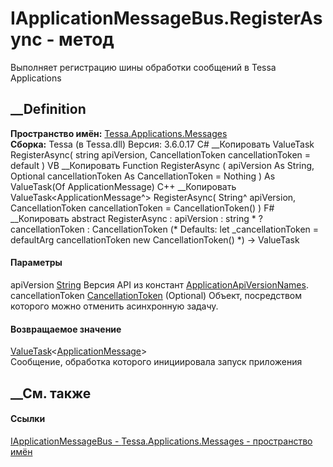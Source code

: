 # IApplicationMessageBus.RegisterAsync - метод
Выполняет регистрацию шины обработки сообщений в Tessa Applications
## __Definition
 **Пространство имён:**
[Tessa.Applications.Messages](N_Tessa_Applications_Messages.htm)  
 **Сборка:** Tessa (в Tessa.dll) Версия: 3.6.0.17
C# __Копировать
     ValueTask<ApplicationMessage> RegisterAsync(
    	string apiVersion,
    	CancellationToken cancellationToken = default
    )
VB __Копировать
     Function RegisterAsync ( 
    	apiVersion As String,
    	Optional cancellationToken As CancellationToken = Nothing
    ) As ValueTask(Of ApplicationMessage)
C++ __Копировать
     ValueTask<ApplicationMessage^> RegisterAsync(
    	String^ apiVersion, 
    	CancellationToken cancellationToken = CancellationToken()
    )
F# __Копировать
     abstract RegisterAsync : 
            apiVersion : string * 
            ?cancellationToken : CancellationToken 
    (* Defaults:
            let _cancellationToken = defaultArg cancellationToken new CancellationToken()
    *)
    -> ValueTask<ApplicationMessage> 
#### Параметры
apiVersion [String](https://learn.microsoft.com/dotnet/api/system.string)
    Версия API из констант [ApplicationApiVersionNames](T_Tessa_Applications_ApplicationApiVersionNames.htm).
cancellationToken
[CancellationToken](https://learn.microsoft.com/dotnet/api/system.threading.cancellationtoken)
(Optional)
    Объект, посредством которого можно отменить асинхронную задачу.
#### Возвращаемое значение
[ValueTask](https://learn.microsoft.com/dotnet/api/system.threading.tasks.valuetask-1)<[ApplicationMessage](T_Tessa_Applications_Messages_ApplicationMessage.htm)>  
Сообщение, обработка которого инициировала запуск приложения
##  __См. также
#### Ссылки
[IApplicationMessageBus -
](T_Tessa_Applications_Messages_IApplicationMessageBus.htm)
[Tessa.Applications.Messages - пространство
имён](N_Tessa_Applications_Messages.htm)
